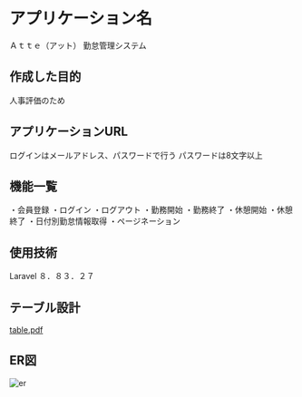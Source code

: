 # アプリケーション名
Ａｔｔｅ（アット）
勤怠管理システム

## 作成した目的
人事評価のため

## アプリケーションURL
ログインはメールアドレス、パスワードで行う
パスワードは8文字以上

## 機能一覧
・会員登録
・ログイン
・ログアウト
・勤務開始
・勤務終了
・休憩開始
・休憩終了
・日付別勤怠情報取得
・ページネーション

## 使用技術
Laravel ８．８３．２７

## テーブル設計
[table.pdf](https://github.com/wa777curry/atte/files/13366511/table.pdf)

## ER図
![er](https://github.com/wa777curry/atte/assets/136479019/49168313-c461-4adb-ab2d-32acd0099105)
